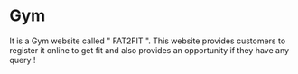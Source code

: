 # Gym
It is a Gym website called " FAT2FIT ". This website provides customers to register it online to get fit and also provides an opportunity if they have any query !
